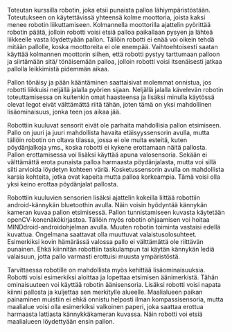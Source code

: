  Toteutan kurssilla robotin, joka etsii punaista palloa lähiympäristöstään. Toteutukseen on käytettävissä yhteensä kolme moottoria, joista kaksi menee robotin liikuttamiseen. Kolmannella moottorilla ajattelin pyörittää robotin päätä, jolloin robotti voisi etsiä palloa paikallaan pysyen ja lähteä liikkeelle vasta löydettyään pallon. Tällöin robotti ei enää voi oikein tehdä mitään pallolle, koska moottoreita ei ole enempää. Vaihtoehtoisesti saatan käyttää kolmannen moottorin siihen, että robotti pystyy tarttumaan palloon ja siirtämään sitä/ tönäisemään palloa, jolloin robotti voisi itsenäisesti jatkaa pallolla leikkimistä pidemmän aikaa. 

Pallon tönäisy ja pään kääntäminen saattaisivat molemmat onnistua, jos robotti liikkuisi neljällä jalalla pyörien sijaan. Neljällä jalalla kävelevän robotin toteuttamisessa on kuitenkin omat haasteensa ja lisäksi minulla käytössä olevat legot eivät välttämättä riitä tähän, joten tämä on yksi mahdollinen lisäominaisuus, jonka teen jos aikaa jää.

Robottiin kuuluvat sensorit eivät ole parhaita mahdollisia pallon etsimiseen. Pallo on juuri ja juuri mahdollista havaita etäisyyssensorin avulla, mutta tällöin robotin on oltava tilassa, jossa ei ole muita esteitä, kuten pöydänjalkoja yms., koska robotti ei kykene erottamaan näitä pallosta. Pallon erottamisessa voi lisäksi käyttää apuna valosensoria. Sekään ei välttämättä erota punaista palloa harmaasta pöydänjalasta, mutta voi sillä silti arvioida löydetyn kohteen väriä. Kosketussensorin avulla on mahdollista karsia kohteita, jotka ovat kapeita mutta palloa korkeampia. Tämä voisi olla yksi keino erottaa pöydänjalat pallosta.

Robottiin kuuluvien sensorien lisäksi ajattelin kokeilla liittää robottiin android-kännykän bluetoothin avulla. Näin voisin hyödyntää kännykän kameran kuvaa pallon etsimisessä. Pallon tunnistamiseen kuvasta käytetään openCV-konenäkökirjastoa. Tällöin myös robotin ohjaamisen voi hoitaa MINDdroid-androidohjelman avulla. Muuten robotin toiminta vastaisi edellä kuvattua. Ongelmana saattavat olla muuttuvat valaistusolosuhteet. Esimerkiksi kovin hämärässä valossa pallo ei välttämättä ole riittävän punainen. Ehkä kiinnitän robottiin taskulampun tai käytän kännykän lediä valaisuun, jotta pallo varmasti erottuisi muusta ympäristöstä.

Tarvittaessa robotille on mahdollista myös kehittää lisäominaisuuksia. Robotti voisi esimerkiksi aloittaa ja lopettaa etsimisen äänimerkistä. Tähän ominaisuuteen voi käyttää robotin äänisensoria. Lisäksi robotti voisi napata kiinni pallosta ja kuljettaa sen merkitylle alueelle. Maalialueen paikan painaminen muistiin ei ehkä onnistu helposti ilman kompassisensoria, mutta maalialue voisi olla esimerkiksi valkoinen paperi, joka saattaa erottua harmaasta lattiasta kännykkäkameran kuvassa. Näin robotti voi etsiä maalialueen löydettyään ensin pallon.

